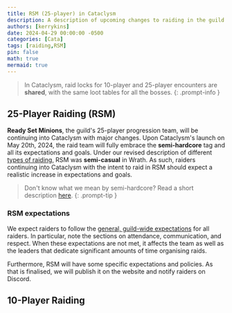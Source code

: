 ```yaml
---
title: RSM (25-player) in Cataclysm
description: A description of upcoming changes to raiding in the guild for the next patch!
authors: [kerrykins]
date: 2024-04-29 00:00:00 -0500
categories: [Cata]
tags: [raiding,RSM]
pin: false
math: true
mermaid: true
---
```


> In Cataclysm, raid locks for 10-player and 25-player encounters are **shared**, with the same loot tables for all the bosses. 
{: .prompt-info }

## 25-Player Raiding (RSM)

**Ready Set Minions**, the guild's 25-player progression team, will be continuing into Cataclysm with major changes. Upon Cataclysm's launch on May 20th, 2024, the raid team will fully embrace the **semi-hardcore** tag and all its expectations and goals. Under our revised description of different [types of raiding](https://enclavewow.github.io/posts/raidtype), RSM was **semi-casual** in Wrath. As such, raiders continuing into Cataclysm with the intent to raid in RSM should expect a realistic increase in expectations and goals. 

> Don't know what we mean by semi-hardcore? Read a short description [here](https://enclavewow.github.io/posts/raidtype/#semi-hardcore).
{: .prompt-tip }

### RSM expectations
We expect raiders to follow the [general, guild-wide expectations](https://enclavewow.github.io/posts/raider-expectations/) for all raiders. In particular, note the sections on attendance, communication, and respect. When these expectations are not met, it affects the team as well as the leaders that dedicate significant amounts of time organising raids. 

Furthermore, RSM will have some specific expectations and policies. As that is finalised, we will publish it on the website and notify raiders on Discord. 


## 10-Player Raiding






